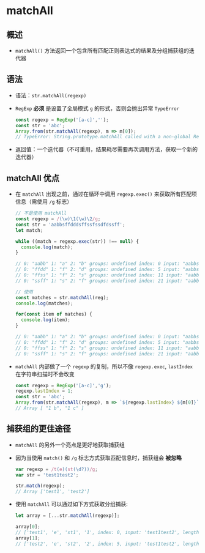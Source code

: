 # matchAll

## 概述

- `matchAll()` 方法返回一个包含所有匹配正则表达式的结果及分组捕获组的迭代器

## 语法

- 语法：`str.matchAll(regexp)`

- `RegExp` **必须** 是设置了全局模式 `g` 的形式，否则会抛出异常 `TypeError`

    ```js
    const regexp = RegExp('[a-c]','');
    const str = 'abc';
    Array.from(str.matchAll(regexp), m => m[0]);
    // TypeError: String.prototype.matchAll called with a non-global RegExp argument
    ```

- 返回值：一个迭代器（不可重用，结果耗尽需要再次调用方法，获取一个新的迭代器）

## matchAll 优点

- 在 `matchAll` 出现之前，通过在循环中调用 `regexp.exec()` 来获取所有匹配项信息（需使用 `/g` 标志）

    ```js
    // 不是使用 matchAll
    const regexp = /(\w)\1(\w)\2/g;
    const str = 'aabbsffdddsffssfssdfdssff';
    let match;

    while ((match = regexp.exec(str)) !== null) {
      console.log(match);
    }

    // 0: "aabb" 1: "a" 2: "b" groups: undefined index: 0 input: "aabbsffdddsffssfssdfdssff" length: 3
    // 0: "ffdd" 1: "f" 2: "d" groups: undefined index: 5 input: "aabbsffdddsffssfssdfdssff" length: 3
    // 0: "ffss" 1: "f" 2: "s" groups: undefined index: 11 input: "aabbsffdddsffssfssdfdssff" length: 3
    // 0: "ssff" 1: "s" 2: "f" groups: undefined index: 21 input: "aabbsffdddsffssfssdfdssff" length: 3
    ```

    ```js
    // 使用
    const matches = str.matchAll(reg);
    console.log(matches);

    for(const item of matches) {
      console.log(item);
    }

    // 0: "aabb" 1: "a" 2: "b" groups: undefined index: 0 input: "aabbsffdddsffssfssdfdssff" length: 3
    // 0: "ffdd" 1: "f" 2: "d" groups: undefined index: 5 input: "aabbsffdddsffssfssdfdssff" length: 3
    // 0: "ffss" 1: "f" 2: "s" groups: undefined index: 11 input: "aabbsffdddsffssfssdfdssff" length: 3
    // 0: "ssff" 1: "s" 2: "f" groups: undefined index: 21 input: "aabbsffdddsffssfssdfdssff" length: 3
    ```

- `matchAll` 内部做了一个 `regexp` 的复制，所以不像 `regexp.exec`, `lastIndex` 在字符串扫描时不会改变

    ```js
    const regexp = RegExp('[a-c]','g');
    regexp.lastIndex = 1;
    const str = 'abc';
    Array.from(str.matchAll(regexp), m => `${regexp.lastIndex} ${m[0]}`);
    // Array [ "1 b", "1 c" ]
    ```

## 捕获组的更佳途径

- `matchAll` 的另外一个亮点是更好地获取捕获组

- 因为当使用 `match()` 和 `/g` 标志方式获取匹配信息时，捕获组会 **被忽略**

    ```js
    var regexp = /t(e)(st(\d?))/g;
    var str = 'test1test2';

    str.match(regexp);
    // Array ['test1', 'test2']
    ```

- 使用 `matchAll` 可以通过如下方式获取分组捕获:

    ```js
    let array = [...str.matchAll(regexp)];

    array[0];
    // ['test1', 'e', 'st1', '1', index: 0, input: 'test1test2', length: 4]
    array[1];
    // ['test2', 'e', 'st2', '2', index: 5, input: 'test1test2', length: 4]
    ```
